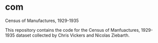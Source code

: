 # com
Census of Manufactures, 1929-1935

This repository contains the code for the Census of Manfuactures, 1929-1935 dataset collected by Chris Vickers and Nicolas Ziebarth. 
